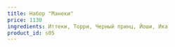 ```yaml
---
title: Набор "Манеки" 
price: 1130
ingredients: Иттеки, Торри, Черный принц, Йоши, Ика
product_id: s05
---
```



